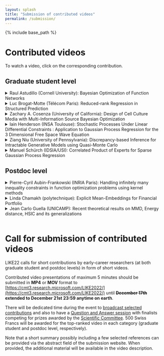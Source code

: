 ```yaml
---
layout: splash
title: "Submission of contributed videos"
permalink: /submission/
---
```


{% include base_path %}

# Contributed videos 

To watch a video, click on the corresponding contribution.

## Graduate student level

<details> 
  <summary> Raul Astudillo (Cornell University): Bayesian Optimization of Function Networks  </summary>
   <iframe width="640" height="360" src="https://tube.switch.ch/embed/w9rPx7KZ1z" frameborder="0" allow="fullscreen" allowfullscreen> </iframe>
</details>

<details> 
  <summary> Luc Brogat-Motte (Télécom Paris): Reduced-rank Regression in Structured Prediction   </summary>
<iframe width="640" height="360" src="https://tube.switch.ch/embed/jD6d4PIsSd" frameborder="0" allow="fullscreen" allowfullscreen> </iframe>
</details>

<details> 
  <summary> Zachary A. Cosenza (University of California): Design of Cell Culture Media with Multi-Information Source Bayesian Optimization   </summary> 
<iframe width="640" height="360" src="https://tube.switch.ch/embed/enpWByTyld" frameborder="0" allow="fullscreen" allowfullscreen>  </iframe>
</details>

<details> 
  <summary> Iain Henderson (INSA Toulouse): Stochastic Processes Under Linear Differential Constraints : Application to Gaussian Process Regression for the 3 Dimensional Free Space Wave Equation   </summary> 
<iframe width="640" height="360" src="https://tube.switch.ch/embed/USzhssmMHN" frameborder="0" allow="fullscreen" allowfullscreen> </iframe>
</details>

<details> 
  <summary> Ziang Niu (University of Pennsylvania): Discrepancy-based Inference for Intractable Generative Models using Quasi-Monte Carlo  </summary>  
<iframe width="640" height="360" src="https://tube.switch.ch/embed/PVV4ym3jEj" frameborder="0" allow="fullscreen" allowfullscreen> </iframe> 
</details>

<details> 
  <summary> Manuel Schürch (IDSIA/USI): Correlated Product of Experts for Sparse Gaussian Process Regression  </summary>  
<iframe width="640" height="360" src="https://tube.switch.ch/embed/st0c6FGrVp" frameborder="0" allow="fullscreen" allowfullscreen> </iframe> 
</details>


## Postdoc level

<details> 
  <summary> Pierre-Cyril Aubin-Frankowski (INRIA Paris): Handling infinitely many inequality constraints in function optimization problems using kernel methods  </summary>  
<iframe width="640" height="360" src="https://tube.switch.ch/embed/jp0eMpEyNJ" frameborder="0" allow="fullscreen" allowfullscreen> </iframe>
</details>

<details> 
  <summary> Linda Chamakh (polytechnique): Explicit Mean-Embeddings for Financial Portfolio  </summary>   
<iframe width="640" height="360" src="https://tube.switch.ch/embed/6HHsgm4FrN" frameborder="0" allow="fullscreen" allowfullscreen> </iframe>
</details>

<details> 
  <summary> Jean Carlo Guella (UNICAMP): Recent theoretical results on MMD, Energy distance, HSIC and its generalizations  </summary>  
<iframe width="640" height="360" src="https://tube.switch.ch/embed/1qQrnRzvbH" frameborder="0" allow="fullscreen" allowfullscreen>  </iframe>
</details>

<br />

# Call for submission of contributed videos

LIKE22 calls for short contributions by early-career researchers (at both graduate student and postdoc levels) in form of short videos.

Contributed video presentations of maximum 5 minutes should be submitted in **MP4** or **MOV** format to [https://cmt3.research.microsoft.com/LIKE2022/](https://cmt3.research.microsoft.com/LIKE2022/) until **~~December 17th~~ extended to December 21st 23:59 anytime on earth**.  

There will be dedicated time during the event to [broadcast selected contributions](/program/#tuesday-11th-january-2022) and also to have a [Question and Answer session](/program/#thursday-13th-january-2022) with finalists competing for prizes awarded by the [Scientific Committee](/committees/#scientific-committee-in-progress). 500 Swiss Francs will be awarded for the top-ranked video in each category (graduate student and postdoc level, respectively).

Note that a short summary possibly including a few selected references can be provided via the abstract field of the submission website. When provided, the additional material will be available in the video description. 
